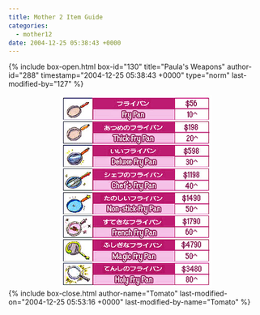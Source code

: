 ```yaml
---
title: Mother 2 Item Guide
categories:
  - mother12
date: 2004-12-25 05:38:43 +0000
---
```

{% include box-open.html box-id="130" title="Paula&#039;s Weapons" author-id="288" timestamp="2004-12-25 05:38:43 +0000" type="norm" last-modified-by="127" %}
<center><img src="paula.jpg" /></center>
{% include box-close.html author-name="Tomato" last-modified-on="2004-12-25 05:53:16 +0000" last-modified-by-name="Tomato" %}
